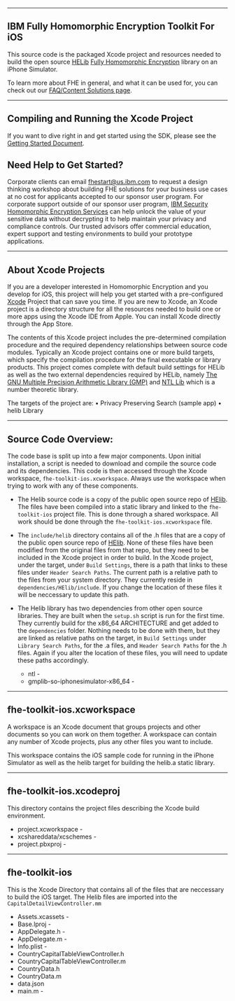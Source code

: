 ----------------------------------------------------------------------------
IBM Fully Homomorphic Encryption Toolkit For iOS
----------------------------------------------------------------------------

This source code is the packaged Xcode project and resources needed to build the open source <a href="https://github.com/homenc/HElib/">HELib</a> <a href="https://en.wikipedia.org/wiki/Homomorphic_encryption">Fully Homomorphic Encryption</a> library on an iPhone Simulator. 

To learn more about FHE in general, and what it can be used for, you can check out our [FAQ/Content Solutions page](https://www.ibm.com/support/z-content-solutions/fully-homomorphic-encryption/).


--------------------------------------------
Compiling and Running the Xcode Project
--------------------------------------------

If you want to dive right in and get started using the SDK, please see the [Getting Started Document](GettingStarted.md).



## Need Help to Get Started?

Corporate clients can email fhestart@us.ibm.com to request a design thinking workshop about building FHE solutions for your business use cases at no cost for applicants accepted to our sponsor user program. For corporate support outside of our sponsor user program, <a href="https://www.ibm.com/security/services/homomorphic-encryption" target="_blank">IBM Security Homomorphic Encryption Services</a> can help unlock the value of your sensitive data without decrypting it to help maintain your privacy and compliance controls. Our trusted advisors offer commercial education, expert support and testing environments to build your prototype applications. 


----------------------------------------------------------------------------
About Xcode Projects
----------------------------------------------------------------------------

If you are a developer interested in Homomorphic Encryption and you develop for iOS, this project will help you get started with a pre-configured [Xcode](https://developer.apple.com/xcode/) Project that can save you time. If you are new to Xcode, an Xcode project is a directory structure for all the resources needed to build one or more apps using the Xcode IDE from Apple.  You can install Xcode directly through the App Store. 

The contents of this Xcode project includes the pre-determined compilation procedure and the required dependency relationships between source code modules. Typically an Xcode project contains one or more build targets, which specify the compilation procedure for the final executable or library products. This project comes complete with default build settings for HELib as well as the two external dependencies required by HELib, namely [The GNU Multiple Precision Arithmetic Library (GMP)](https://gmplib.org/) and [NTL Lib](https://www.shoup.net/ntl/) which is a number theoretic library.

The targets of the project are:
	•	Privacy Preserving Search (sample app)
	•	helib Library





--------------------------------------------
Source Code Overview:
--------------------------------------------

The code base is split up into a few major components.  Upon initial installation, a script is needed to download and compile the source code and its dependencies.  This code is then accessed through the Xcode workspace, `fhe-toolkit-ios.xcworkspace`.  Always use the workspace when trying to work with any of these components. 

* The Helib source code is a copy of the public open source repo of [HElib](https://github.com/homenc/HElib).  The files have been compiled into a static library and linked to the `fhe-toolkit-ios` project file.  This is done through a shared workspace.  All work should be done through the `fhe-toolkit-ios.xcworkspace` file.

* The `include/helib` directory contains all of the .h files that are a copy of the public open source repo of [HElib](https://github.com/homenc/HElib).  None of these files have been modified from the original files from that repo, but they need to be included in the Xcode project in order to build.  In the Xcode project, under the target, under `Build Settings`, there is a path that links to these files under `Header Search Paths`.  The current path is a relative path to the files from your system directory.  They currently reside in `dependencies/HElib/include`.  If you change the location of these files it will be neccessary to update this path.

* The Helib library has two dependencies from other open source libraries.  They are built when the `setup.sh` script is run for the first time.  They currently build for the x86_64 ARCHITECTURE and get added to the `dependencies` folder.  Nothing needs to be done with them, but they are linked as relative paths on the target, in `Build Settings` under `Library Search Paths`, for the .a files, and `Header Search Paths` for the .h files.  Again if you alter the location of these files, you will need to update these paths accordingly.

    * ntl                              -   
    * gmplib-so-iphonesimulator-x86_64 -

--------------------------------------------
fhe-toolkit-ios.xcworkspace
--------------------------------------------
A workspace is an Xcode document that groups projects and other documents so you can work on them together. A workspace can contain any number of Xcode projects, plus any other files you want to include.  

This workspace contains the iOS sample code for running in the iPhone Simulator as well as the helib target for building the helib.a static library.




--------------------------------------------
fhe-toolkit-ios.xcodeproj
--------------------------------------------
This directory contains the project files describing the Xcode build environment. 

* project.xcworkspace	- 
* xcshareddata/xcschemes - 	
* project.pbxproj -

--------------------------------------------
fhe-toolkit-ios
--------------------------------------------

This is the Xcode Directory that contains all of the files that are neccessary to build the iOS target.  The Helib files are imported into the `CapitalDetailViewController.mm` 

* Assets.xcassets	- 
* Base.lproj -
* AppDelegate.h	-
* AppDelegate.m	-
* Info.plist	-
* CountryCapitalTableViewController.h
* CountryCapitalTableViewController.m
* CountryData.h
* CountryData.m
* data.json
* main.m	-	






